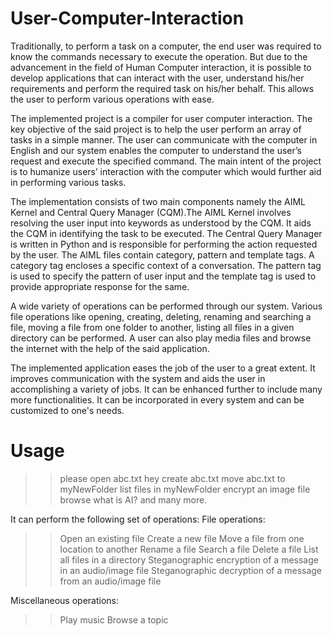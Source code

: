 # User-Computer-Interaction

Traditionally, to perform a task on a computer, the end user was required to know the commands necessary to execute the operation. But due to the advancement in the field of Human Computer interaction, it is possible to develop applications that can interact with the user, understand his/her requirements and perform the required task on his/her behalf. This allows the user to perform various operations with ease.

The implemented project is a compiler for user computer interaction. The key objective of the said project is to help the user perform an array of tasks in a simple manner. The user can communicate with the computer in English and our system enables the computer to understand the user’s request and execute the specified command. The main intent of the project is to humanize users’ interaction with the computer which would further aid in performing various tasks.

The implementation consists of two main components namely the AIML Kernel and Central Query Manager (CQM).The AIML Kernel involves resolving the user input into keywords as understood by the CQM. It aids the CQM in identifying the task to be executed. The Central Query Manager is written in Python and is responsible for performing the action requested by the user. The AIML files contain category, pattern and template tags. A category tag encloses a specific context of a conversation. The pattern tag is used to specify the pattern of user input and the template tag is used to provide appropriate response for the same.

A wide variety of operations can be performed through our system. Various file operations like opening, creating, deleting, renaming and searching a file, moving a file from one folder to another, listing all files in a given directory can be performed. A user can also play media files and browse the internet with the help of the said application.

The implemented application eases the job of the user to a great extent. It improves communication with the system and aids the user in accomplishing a variety of jobs. It can be enhanced further to include many more functionalities. It can be incorporated in every system and can be customized to one's needs.

# Usage
>> please open abc.txt
>> hey create abc.txt
>> move abc.txt to myNewFolder
>> list files in myNewFolder
>> encrypt an image file
>> browse what is AI?
and many more.

It can perform the following set of operations:
File operations:
>> Open an existing file
>> Create a new file
>> Move a file from one location to another
>> Rename a file
>> Search a file
>> Delete a file
>> List all files in a directory
>> Steganographic encryption of a message in an audio/image file
>> Steganographic decryption of a message from an audio/image file

Miscellaneous operations:
>> Play music
>> Browse a topic
